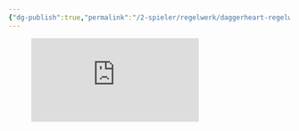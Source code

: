 ```yaml
---
{"dg-publish":true,"permalink":"/2-spieler/regelwerk/daggerheart-regelwerk-eng/"}
---
```


$\quad$
$\quad$
![SRD_DH_ENG](https://www.daggerheart.com/wp-content/uploads/2025/06/DH-SRD-1.0-June-26-2025.pdf)